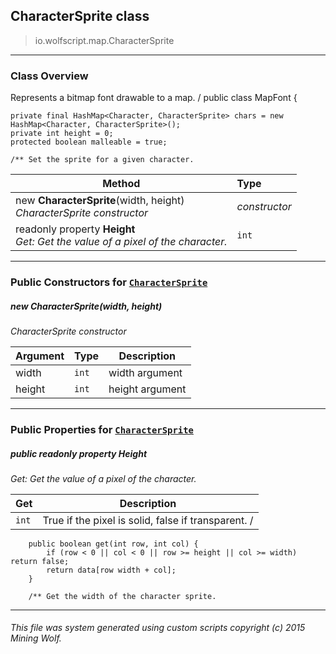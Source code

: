 ## CharacterSprite __class__

>io.wolfscript.map.CharacterSprite

---

### Class Overview

Represents a bitmap font drawable to a map. /
public class MapFont {

    private final HashMap<Character, CharacterSprite> chars = new HashMap<Character, CharacterSprite>();
    private int height = 0;
    protected boolean malleable = true;

    /** Set the sprite for a given character.

Method | Type   
--- | :--- 
new __CharacterSprite__(width, height) <br> _CharacterSprite constructor_ | _constructor_
 readonly property __Height__ <br> _Get: Get the value of a pixel of the character._ | `int`



---

### Public Constructors for [`CharacterSprite`](CharacterSprite.md)

##### <a id='charactersprite'></a>new __CharacterSprite__(width, height) 

_CharacterSprite constructor_

Argument | Type | Description  
--- | --- | --- 
width | `int` | width argument
height | `int` | height argument

---

### Public Properties for [`CharacterSprite`](CharacterSprite.md)

##### <a id='height'></a>public  readonly property __Height__

_Get: Get the value of a pixel of the character._

Get | Description
--- | --- 
`int` | True if the pixel is solid, false if transparent. /
        public boolean get(int row, int col) {
            if (row < 0 || col < 0 || row >= height || col >= width) return false;
            return data[row width + col];
        }

        /** Get the width of the character sprite.



---


###### This file was system generated using custom scripts copyright (c) 2015 Mining Wolf.
	

